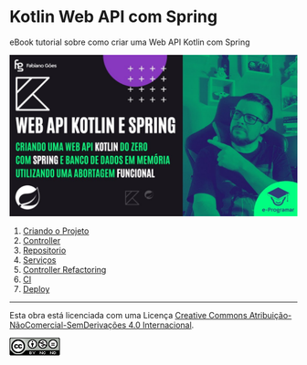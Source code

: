 # Kotlin Web API com Spring 

eBook tutorial sobre como criar uma Web API Kotlin com Spring

![Thumb](./thumb.jpg)

1. [Criando o Projeto](./01-projeto/README.md)
2. [Controller](./02-controller/README.md)
3. [Repositorio](./03-repositorio/README.md)
4. [Serviços](./04-service/README.md)
5. [Controller Refactoring](./05-controller-refactoring/README.md)
6. [CI](./06-ci/README.md)
7. [Deploy](./07-deploy/README.md)

---

Esta obra está licenciada com uma Licença [Creative Commons Atribuição-NãoComercial-SemDerivações 4.0 Internacional](https://creativecommons.org/licenses/by-nc-nd/4.0/).

![License CC](license.png)